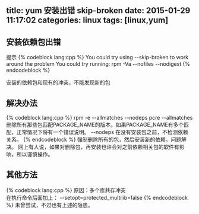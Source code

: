 title: yum 安装出错 skip-broken
date: 2015-01-29 11:17:02
categories: linux
tags: [linux,yum]
---
安装依赖包出错
---
  提示 
  {% codeblock lang:cpp %}
  You could try using --skip-broken to work around the problem
  You could try running: rpm -Va --nofiles --nodigest
  {% endcodeblock %}
  
  安装的依赖包和现有的冲突，不能发现新的包
  
  
解决办法
---
  {% codeblock lang:cpp %}
  rpm -e --allmatches --nodeps pcre
  --allmatches
    删除所有那些包匹配PACKAGE_NAME的版本。如果PACKAGE_NAME有多个匹配，正常情况下将有一个错误说明。
  --nodeps
     在没有安装包之前，不检测依赖关系。
  {% endcodeblock %}
  强制删除所有的包，然后安装新的依赖。问题解决。
  网上有人说，如果对删除包，再安装也许会对之前依赖相关包的软件有影响，所以谨慎操作。

其他方法
---
   {% codeblock lang:cpp %}
   原因：多个库共存冲突   
   在执行命令后面加上：
   --setopt=protected_multilib=false 
   {% endcodeblock %}
   未曾尝试，不过也有上述的隐患。
   
   

